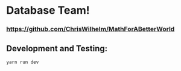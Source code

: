 # Database Team!



### https://github.com/ChrisWilhelm/MathForABetterWorld





## Development and Testing:
```
yarn run dev
```